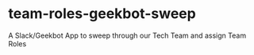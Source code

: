 # team-roles-geekbot-sweep
A Slack/Geekbot App to sweep through our Tech Team and assign Team Roles
